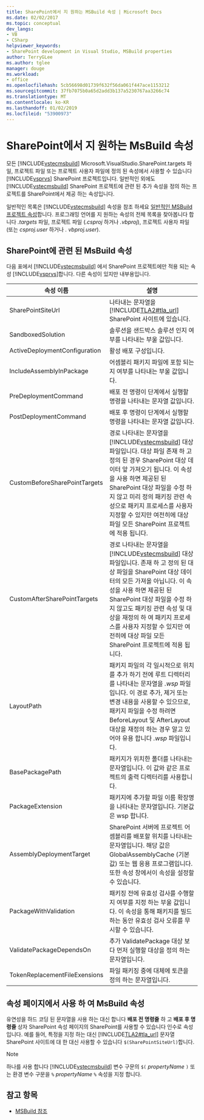 ```yaml
---
title: SharePoint에서 지 원하는 MSBuild 속성 | Microsoft Docs
ms.date: 02/02/2017
ms.topic: conceptual
dev_langs:
- VB
- CSharp
helpviewer_keywords:
- SharePoint development in Visual Studio, MSBuild properties
author: TerryGLee
ms.author: tglee
manager: douge
ms.workload:
- office
ms.openlocfilehash: 5cb56698d01739f632f56da061f447ace1153212
ms.sourcegitcommit: 37fb7075b0a65d2add3b137a5230767aa3266c74
ms.translationtype: MT
ms.contentlocale: ko-KR
ms.lasthandoff: 01/02/2019
ms.locfileid: "53900973"
---
```

# <a name="msbuild-properties-supported-by-sharepoint"></a>SharePoint에서 지 원하는 MsBuild 속성
  모든 [!INCLUDE[vstecmsbuild](../sharepoint/includes/vstecmsbuild-md.md)] Microsoft.VisualStudio.SharePoint.targets 파일, 프로젝트 파일 또는 프로젝트 사용자 파일에 정의 된 속성에서 사용할 수 있습니다 [!INCLUDE[vsprvs](../sharepoint/includes/vsprvs-md.md)] SharePoint 프로젝트입니다. 일반적인 외에도 [!INCLUDE[vstecmsbuild](../sharepoint/includes/vstecmsbuild-md.md)] SharePoint 프로젝트에 관련 된 추가 속성을 정의 하는 프로젝트를 SharePoint에서 제공 하는 속성입니다.  
  
 일반적인 목록은 [!INCLUDE[vstecmsbuild](../sharepoint/includes/vstecmsbuild-md.md)] 속성을 참조 하세요 [일반적인 MSBuild 프로젝트 속성](http://go.microsoft.com/fwlink/?LinkID=168687)합니다. 프로그래밍 언어를 지 원하는 속성의 전체 목록을 찾아봅니다 합니다 *.targets* 파일, 프로젝트 파일 (*.csproj* 하거나 *.vbproj*), 프로젝트 사용자 파일 (또는 *csproj.user* 하거나 *. vbproj.user*).  
  
## <a name="msbuild-properties-specific-to-sharepoint"></a>SharePoint에 관련 된 MsBuild 속성
 다음 표에서 [!INCLUDE[vstecmsbuild](../sharepoint/includes/vstecmsbuild-md.md)] 에서 SharePoint 프로젝트에만 적용 되는 속성 [!INCLUDE[vsprvs](../sharepoint/includes/vsprvs-md.md)]합니다. 다른 속성이 있지만 내부용입니다.  
  
|속성 이름|설명|  
|-------------------|-----------------|  
|SharePointSiteUrl|나타내는 문자열을 [!INCLUDE[TLA2#tla_url](../sharepoint/includes/tla2sharptla-url-md.md)] SharePoint 사이트에 있습니다.|  
|SandboxedSolution|솔루션을 샌드박스 솔루션 인지 여부를 나타내는 부울 값입니다.|  
|ActiveDeploymentConfiguration|활성 배포 구성입니다.|  
|IncludeAssemblyInPackage|어셈블리 패키지 파일에 포함 되는지 여부를 나타내는 부울 값입니다.|  
|PreDeploymentCommand|배포 전 명령이 단계에서 실행할 명령을 나타내는 문자열 값입니다.|  
|PostDeploymentCommand|배포 후 명령이 단계에서 실행할 명령을 나타내는 문자열 값입니다.|  
|CustomBeforeSharePointTargets|경로 나타내는 문자열을 [!INCLUDE[vstecmsbuild](../sharepoint/includes/vstecmsbuild-md.md)] 대상 파일입니다. 대상 파일 존재 하 고 정의 된 경우 SharePoint 대상 데이터 앞 가져오기 됩니다. 이 속성을 사용 하면 제공된 된 SharePoint 대상 파일을 수정 하지 않고 미리 정의 패키징 관련 속성으로 패키지 프로세스를 사용자 지정할 수 있지만 여전히에 대상 파일 모든 SharePoint 프로젝트에 적용 됩니다.|  
|CustomAfterSharePointTargets|경로 나타내는 문자열을 [!INCLUDE[vstecmsbuild](../sharepoint/includes/vstecmsbuild-md.md)] 대상 파일입니다. 존재 하 고 정의 된 대상 파일을 SharePoint 대상 데이터의 모든 가져올 아닙니다. 이 속성을 사용 하면 제공된 된 SharePoint 대상 파일을 수정 하지 않고도 패키징 관련 속성 및 대상을 재정의 하 여 패키지 프로세스를 사용자 지정할 수 있지만 여전히에 대상 파일 모든 SharePoint 프로젝트에 적용 됩니다.|  
|LayoutPath|패키지 파일의 각 일시적으로 위치를 추가 하기 전에 루트 디렉터리를 나타내는 문자열을 *.wsp* 파일입니다. 이 경로 추가, 제거 또는 변경 내용을 사용할 수 있으므로, 패키지 파일을 수정 하려면 BeforeLayout 및 AfterLayout 대상을 재정의 하는 경우 알고 있어야 유용 합니다 *.wsp* 파일입니다.|  
|BasePackagePath|패키지가 위치한 폴더를 나타내는 문자열입니다. 이 값와 같은 프로젝트의 출력 디렉터리를 사용합니다.|  
|PackageExtension|패키지에 추가할 파일 이름 확장명을 나타내는 문자열입니다. 기본값은 wsp 합니다.|  
|AssemblyDeploymentTarget|SharePoint 서버에 프로젝트 어셈블리를 배포할 위치를 나타내는 문자열입니다. 해당 값은 GlobalAssemblyCache (기본값) 또는 웹 응용 프로그램입니다. 또한 속성 창에서이 속성을 설정할 수 있습니다.|  
|PackageWithValidation|패키징 전에 유효성 검사를 수행할지 여부를 지정 하는 부울 값입니다. 이 속성을 통해 패키지를 빌드하는 동안 유효성 검사 오류를 무시할 수 있습니다.|  
|ValidatePackageDependsOn|추가 ValidatePackage 대상 보다 먼저 실행할 대상을 정의 하는 문자열입니다.|  
|TokenReplacementFileExensions|파일 패키징 중에 대체에 토큰을 정의 하는 문자열입니다.|  
  
## <a name="use-msbuild-properties-in-the-properties-page"></a>속성 페이지에서 사용 하 여 MsBuild 속성
 유연성을 하드 코딩 된 문자열을 사용 하는 대신 합니다 **배포 전 명령줄** 하 고 **배포 후 명령줄** 상자 SharePoint 속성 페이지의 SharePoint를 사용할 수 있습니다 인수로 속성입니다. 예를 들어, 특정을 지정 하는 대신 [!INCLUDE[TLA2#tla_url](../sharepoint/includes/tla2sharptla-url-md.md)] 문자열 SharePoint 사이트에 대 한 대신 사용할 수 있습니다 `$(SharePointSiteUrl)`합니다.  
  
> [!NOTE]  
>  하나를 사용 합니다 [!INCLUDE[vstecmsbuild](../sharepoint/includes/vstecmsbuild-md.md)] 변수 구문의 `$(` *propertyName* `)` 또는 환경 변수 구문을 `%` *propertyName* `%` 속성을 지정 합니다.  
  
## <a name="see-also"></a>참고 항목

- [MSBuild 참조](../msbuild/msbuild-reference.md)  
